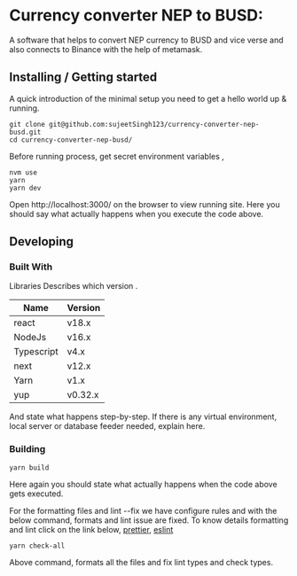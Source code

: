 # Currency converter NEP to BUSD:

A software that helps to convert NEP currency to BUSD and vice verse and also connects to Binance with the help of metamask.

## Installing / Getting started

A quick introduction of the minimal setup you need to get a hello world up &
running.

```shell
git clone git@github.com:sujeetSingh123/currency-converter-nep-busd.git
cd currency-converter-nep-busd/

```

Before running process, get secret environment variables ,

```shell
nvm use
yarn
yarn dev
```

Open http://localhost:3000/ on the browser to view running site.
Here you should say what actually happens when you execute the code above.

## Developing

### Built With

Libraries
Describes which version .

| Name       | Version |
| ---------- | ------- |
| react      | v18.x   |
| NodeJs     | v16.x   |
| Typescript | v4.x    |
| next       | v12.x   |
| Yarn       | v1.x    |
| yup        | v0.32.x |

And state what happens step-by-step. If there is any virtual environment, local server or database feeder needed, explain here.

### Building

```shell
yarn build
```

Here again you should state what actually happens when the code above gets
executed.

For the formatting files and lint --fix we have configure rules and with the below command, formats and lint issue are fixed.
To know details formatting and lint click on the link below,
[prettier](https://prettier.io/docs/en/configuration.html),
[eslint](https://eslint.org/)

```shell
yarn check-all
```

Above command, formats all the files and fix lint types and check types.
